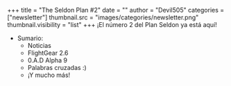 +++
title = "The Seldon Plan #2"
date = ""
author = "Devil505"
categories = ["newsletter"]
thumbnail.src = "images/categories/newsletter.png"
thumbnail.visibility = "list"
+++
¡El número 2 del Plan Seldon ya está aquí!  

* Sumario:
	+ Noticias
	+ FlightGear 2.6
	+ 0.A.D Alpha 9
	+ Palabras cruzadas :)
	+ ¡Y mucho más!

  
